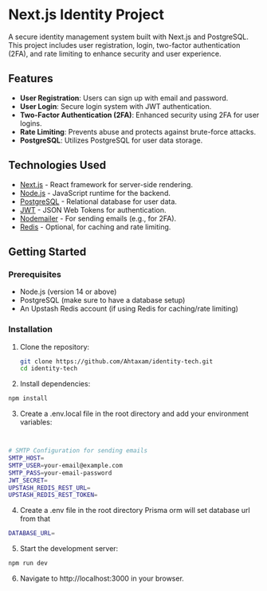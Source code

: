 # Next.js Identity Project

A secure identity management system built with Next.js and PostgreSQL. This project includes user registration, login, two-factor authentication (2FA), and rate limiting to enhance security and user experience.

## Features

- **User Registration**: Users can sign up with email and password.
- **User Login**: Secure login system with JWT authentication.
- **Two-Factor Authentication (2FA)**: Enhanced security using 2FA for user logins.
- **Rate Limiting**: Prevents abuse and protects against brute-force attacks.
- **PostgreSQL**: Utilizes PostgreSQL for user data storage.

## Technologies Used

- [Next.js](https://nextjs.org/) - React framework for server-side rendering.
- [Node.js](https://nodejs.org/) - JavaScript runtime for the backend.
- [PostgreSQL](https://www.postgresql.org/) - Relational database for user data.
- [JWT](https://jwt.io/) - JSON Web Tokens for authentication.
- [Nodemailer](https://nodemailer.com/) - For sending emails (e.g., for 2FA).
- [Redis](https://redis.io/) - Optional, for caching and rate limiting.

## Getting Started

### Prerequisites

- Node.js (version 14 or above)
- PostgreSQL (make sure to have a database setup)
- An Upstash Redis account (if using Redis for caching/rate limiting)

### Installation

1. Clone the repository:

   ```bash
   git clone https://github.com/Ahtaxam/identity-tech.git
   cd identity-tech
   ```

2. Install dependencies:
 ```bash 
npm install
```
3. Create a .env.local file in the root directory and add your environment variables:
```bash


# SMTP Configuration for sending emails
SMTP_HOST=        
SMTP_USER=your-email@example.com   
SMTP_PASS=your-email-password       
JWT_SECRET=
UPSTASH_REDIS_REST_URL=
UPSTASH_REDIS_REST_TOKEN=
```
4. Create a .env file in the root directory Prisma orm will set database url from that
```bash
DATABASE_URL=
```
5. Start the development server:
```bash
npm run dev
```
6. Navigate to http://localhost:3000 in your browser.